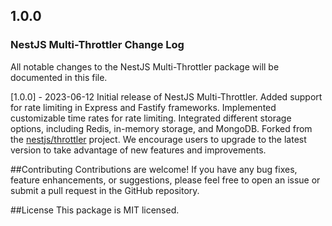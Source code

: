 ## 1.0.0

### NestJS Multi-Throttler Change Log

All notable changes to the NestJS Multi-Throttler package will be documented in this file.

[1.0.0] - 2023-06-12
Initial release of NestJS Multi-Throttler.
Added support for rate limiting in Express and Fastify frameworks.
Implemented customizable time rates for rate limiting.
Integrated different storage options, including Redis, in-memory storage, and MongoDB.
Forked from the [nestjs/throttler](https://github.com/nestjs/throttler) project.
We encourage users to upgrade to the latest version to take advantage of new features and improvements.

##Contributing
Contributions are welcome! If you have any bug fixes, feature enhancements, or suggestions, please feel free to open an issue or submit a pull request in the GitHub repository.

##License
This package is MIT licensed.
